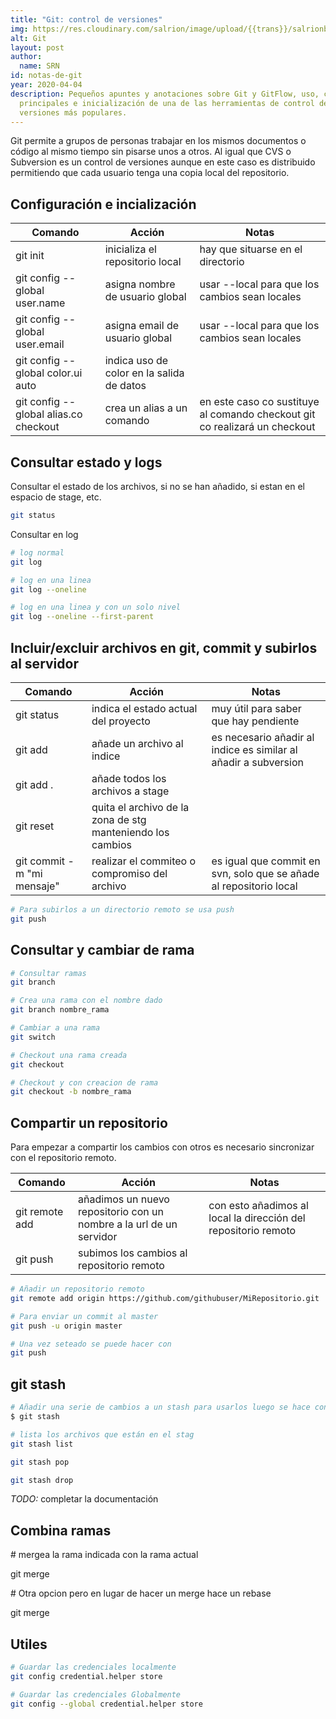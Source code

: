 ```yaml
---
title: "Git: control de versiones"
img: https://res.cloudinary.com/salrion/image/upload/{{trans}}/salrionblog/git.jpg
alt: Git
layout: post
author:
  name: SRN
id: notas-de-git
year: 2020-04-04
description: Pequeños apuntes y anotaciones sobre Git y GitFlow, uso, comandos
  principales e inicialización de una de las herramientas de control de
  versiones más populares.
---
```

Git permite a grupos de personas trabajar en los mismos documentos o código al mismo tiempo sin pisarse unos a otros. Al igual que CVS o Subversion es un control de versiones aunque en este caso es distribuido permitiendo que cada usuario tenga una copia local del repositorio.

## Configuración e incialización

| **Comando**                                    | **Acción**                                | **Notas**                                                                  |
| ---------------------------------------------- | ----------------------------------------- | -------------------------------------------------------------------------- |
| git init                                       | inicializa el repositorio local           | hay que situarse en el directorio                                          |
| git config --global user.name <nombre usuario> | asigna nombre de usuario global           | usar --local para que los cambios sean locales                             |
| git config --global user.email <email usuario> | asigna email de usuario global            | usar --local para que los cambios sean locales                             |
| git config --global color.ui auto              | indica uso de color en la salida de datos |                                                                            |
| git config --global alias.co checkout          | crea un alias a un comando                | en este caso co sustituye al comando checkout git co realizará un checkout |

## Consultar estado y logs

Consultar el estado de los archivos, si no se han añadido, si estan en el espacio de stage, etc.

```bash
git status
```

Consultar en log

```bash
# log normal
git log

# log en una linea
git log --oneline

# log en una linea y con un solo nivel
git log --oneline --first-parent
```

## Incluir/excluir archivos en git, commit y subirlos al servidor

| **Comando**                | **Acción**                                                 | **Notas**                                                          |
| -------------------------- | ---------------------------------------------------------- | ------------------------------------------------------------------ |
| git status                 | indica el estado actual del proyecto                       | muy útil para saber que hay pendiente                              |
| git add <archivo>          | añade un archivo al indice                                 | es necesario añadir al indice es similar al añadir a subversion    |
| git add .                  | añade todos los archivos a stage                           |                                                                    |
| git reset <archivo>        | quita el archivo de la zona de stg manteniendo los cambios |                                                                    |
| git commit -m "mi mensaje" | realizar el commiteo o compromiso del archivo              | es igual que commit en svn, solo que se añade al repositorio local |

```bash
# Para subirlos a un directorio remoto se usa push
git push
```

## Consultar y cambiar de rama

```bash
# Consultar ramas
git branch

# Crea una rama con el nombre dado
git branch nombre_rama

# Cambiar a una rama 
git switch

# Checkout una rama creada
git checkout

# Checkout y con creacion de rama
git checkout -b nombre_rama
```

## Compartir un repositorio

Para empezar a compartir los cambios con otros es necesario sincronizar con el repositorio remoto.

| **Comando**                   | **Acción**                                                          | **Notas**                                                      |
| ----------------------------- | ------------------------------------------------------------------- | -------------------------------------------------------------- |
| git remote add <nombre> <url> | añadimos un nuevo repositorio con un nombre a la url de un servidor | con esto añadimos al local la dirección del repositorio remoto |
| git push                      | subimos los cambios al repositorio remoto                           |                                                                |

```bash
# Añadir un repositorio remoto
git remote add origin https://github.com/githubuser/MiRepositorio.git

# Para enviar un commit al master
git push -u origin master

# Una vez seteado se puede hacer con
git push
```

## git stash

```bash
# Añadir una serie de cambios a un stash para usarlos luego se hace con
$ git stash

# lista los archivos que están en el stag
git stash list

git stash pop

git stash drop
```

*TODO:* completar la documentación

## Combina ramas

\# mergea la rama indicada con la rama actual

git merge <branch>

\# Otra opcion pero en lugar de hacer un merge hace un rebase

git merge <branch>

## Utiles

```bash
# Guardar las credenciales localmente
git config credential.helper store

# Guardar las credenciales Globalmente
git config --global credential.helper store
```